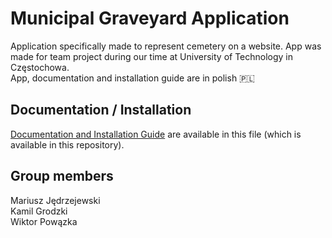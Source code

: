 # Municipal Graveyard Application
Application specifically made to represent cemetery on a website. App was made for team project during our time at University of Technology in Częstochowa.\
App, documentation and installation guide are in polish 🇵🇱

## Documentation / Installation
[Documentation and Installation Guide](https://github.com/Hajcik/GraveyardApp/blob/main/dokumentacja-ko%C5%84cowa-CmentarzKomunalny.pdf) are available in this file (which is available in this repository). 

## Group members
Mariusz Jędrzejewski\
Kamil Grodzki\
Wiktor Powązka
